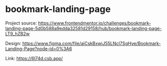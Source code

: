 # bookmark-landing-page

Project source: https://www.frontendmentor.io/challenges/bookmark-landing-page-5d0b588a9edda32581d29158/hub/bookmark-landing-page-LT9_hZB2w

Design: https://www.figma.com/file/aiCskBxwiJ55LNcI7SgHye/Bookmark-Landing-Page?node-id=0%3A6

Link: https://6l74d.csb.app/
